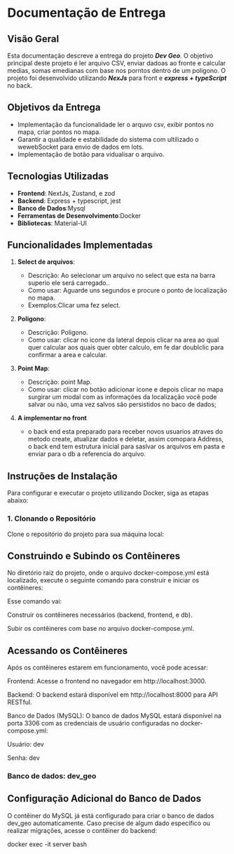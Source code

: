 # Documentação de Entrega

## Visão Geral

Esta documentação descreve a entrega do projeto ***Dev Geo***. O objetivo principal deste projeto é ler arquivo CSV, enviar dadoas ao fronte e calcular medias, somas emedianas com base nos porntos dentro de um poligono. O projeto foi desenvolvido utilizando ***NexJs*** para front e ***express + typeScript*** no back.


## Objetivos da Entrega

- Implementação da funcionalidade ler o arquvo csv, exibir pontos no mapa, criar pontos no mapa.
- Garantir a qualidade e estabilidade do sistema com ultilizado o wewebSocket para envio de dados em lots.
- Implementação de botão para vidualisar o arquivo.

## Tecnologias Utilizadas

- **Frontend**: NextJs, Zustand, e zod
- **Backend**: Express + typescript, jest
- **Banco de Dados**:Mysql
- **Ferramentas de Desenvolvimento**:Docker
- **Bibliotecas**:  Material-UI

## Funcionalidades Implementadas

1. **Select de arquivos**:
   - Descrição: Ao selecionar um arquivo no select que esta na barra superio ele será carregado..
   - Como usar: Aguarde uns segundos e procure o ponto de localização  no mapa.
   - Exemplos:Clicar uma fez select.

2. **Poligono**:
   - Descrição: Poligono.
   - Como usar: clicar no icone da lateral depois clicar na  area ao qual quer calcular aos quais quer obter calculo, em fe dar doublclic para confirmar a area e calcular.

2. **Point Map**:
   - Descrição: point Map.
   - Como usar: clicar no botão adicionar icone e depois clicar no mapa surgirar um modal com as informações da localização você pode salvar ou não, uma vez salvos são persistidos no baco de dados;
3. **A implementar no front**
   - o back end esta preparado para receber novos usuarios atraves do metodo create, atualizar dados e deletar, assim comopara Address, o back end tem estrutura inicial para saslvar os arquivos em pasta e enviar para o db a referencia do arquivo.

## Instruções de Instalação

Para configurar e executar o projeto utilizando Docker, siga as etapas abaixo:

### 1. Clonando o Repositório

Clone o repositório do projeto para sua máquina local:

## Construindo e Subindo os Contêineres
No diretório raiz do projeto, onde o arquivo docker-compose.yml está localizado, execute o seguinte comando para construir e iniciar os contêineres:

Esse comando vai:

Construir os contêineres necessários (backend, frontend, e db).

Subir os contêineres com base no arquivo docker-compose.yml.

## Acessando os Contêineres
Após os contêineres estarem em funcionamento, você pode acessar:

Frontend: Acesse o frontend no navegador em http://localhost:3000.

Backend: O backend estará disponível em http://localhost:8000 para API RESTful.

Banco de Dados (MySQL): O banco de dados MySQL estará disponível na porta 3306 com as credenciais de usuário configuradas no docker-compose.yml:

Usuário: dev

Senha: dev

### Banco de dados: dev_geo

## Configuração Adicional do Banco de Dados

O contêiner do MySQL já está configurado para criar o banco de dados dev_geo automaticamente. Caso precise de algum dado específico ou realizar migrações, acesse o contêiner do backend:

docker exec -it server bash